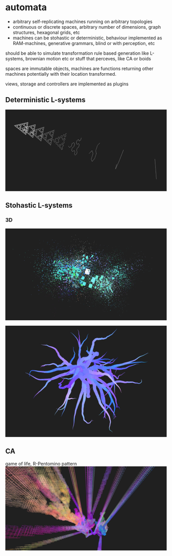 # automata

* arbitrary self-replicating machines running on arbitrary topologies
* continuous or discrete spaces, arbitrary number of dimensions, graph structures, hexagonal grids, etc
* machines can be stohastic or deterministic, behaviour implemented as RAM-machines, generative grammars, blind or with perception, etc 
 
should be able to simulate transformation rule based generation like L-systems, brownian motion etc or stuff that perceves, like CA or boids

spaces are immutable objects, machines are functions returning other machines potentially with their location transformed.

views, storage and controllers are implemented as plugins

## Deterministic L-systems
![s3d](samples/s3d.jpg)

## Stohastic L-systems
### 3D
![splash](samples/splash.jpg)

![tree3d](samples/tree3d.jpg)

## CA
game of life, R-Pentomino pattern
![gol](samples/gol.jpg)
